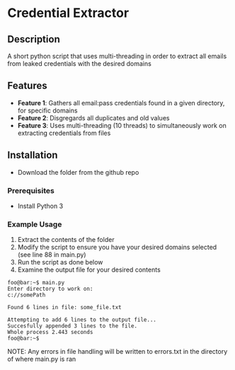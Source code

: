 # Credential Extractor

## Description

A short python script that uses multi-threading in order to extract all emails from leaked credentials with the desired domains

## Features

- **Feature 1**: Gathers all email:pass credentials found in a given directory, for specific domains
- **Feature 2**: Disgregards all duplicates and old values
- **Feature 3**: Uses multi-threading (10 threads) to simultaneously work on extracting credentials from files

## Installation

- Download the folder from the github repo

### Prerequisites

- Install Python 3

### Example Usage

1. Extract the contents of the folder
2. Modify the script to ensure you have your desired domains selected (see line 88 in main.py)
3. Run the script as done below
4. Examine the output file for your desired contents


```console
foo@bar:~$ main.py
Enter directory to work on: 
c://somePath

Found 6 lines in file: some_file.txt

Attempting to add 6 lines to the output file...
Succesfully appended 3 lines to the file.
Whole process 2.443 seconds
foo@bar:~$
```

NOTE: Any errors in file handling will be written to errors.txt in the directory of where main.py is ran